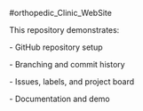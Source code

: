 \#orthopedic\_Clinic\_WebSite





This repository demonstrates:

\- GitHub repository setup

\- Branching and commit history

\- Issues, labels, and project board

\- Documentation and demo



